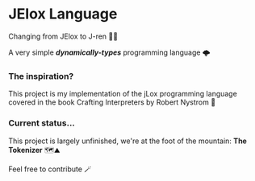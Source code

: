 # JElox Language

Changing from JElox to J-ren 🦸‍♂️

A very simple ***dynamically-types*** programming language 🌩️

### The inspiration?
This project is my implementation of the jLox programming language covered in the book Crafting Interpreters by Robert Nystrom 📔

### Current status...
This project is largely unfinished, we're at the foot of the mountain: **The Tokenizer** 🗺️⛰️

Feel free to contribute 🪄
